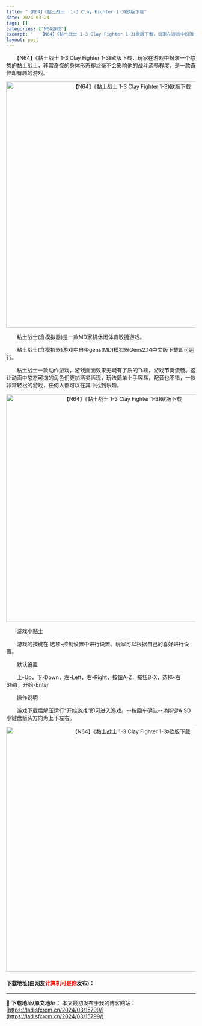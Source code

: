 ```yaml
---
title: "【N64】《黏土战士  1-3 Clay Fighter 1-3》欧版下载"
date: 2024-03-24
tags: []
categories: ["N64游戏"]
excerpt: "　　【N64】《黏土战士 1-3 Clay Fighter 1-3》欧版下载，玩家在游戏中扮演一个憨憨的黏土战士，非常奇怪的身体形态却丝毫不会影响他的战斗流畅程度，是一款奇怪却有趣的游戏。 　　粘土战士(含模拟器)是一款MD家机休闲体育敏捷游戏。 　　粘土战士(含模拟器)游戏中自带gens(MD)模&hellip;"
layout: post
---
```


 <p>　　【N64】《黏土战士 1-3 Clay Fighter 1-3》欧版下载，玩家在游戏中扮演一个憨憨的黏土战士，非常奇怪的身体形态却丝毫不会影响他的战斗流畅程度，是一款奇怪却有趣的游戏。</p> <p align="center"><img align="" border="0" src="https://lad.sfcrom.cn/wp-content/uploads/2024/03/20240324_660039955f12f.png" width="652" alt="【N64】《黏土战士  1-3 Clay Fighter 1-3》欧版下载" /></p> <p>　　粘土战士(含模拟器)是一款MD家机休闲体育敏捷游戏。</p> <p>　　粘土战士(含模拟器)游戏中自带gens(MD)模拟器Gens2.14中文版下载即可运行。</p> <p>　　粘土战士一款动作游戏，游戏画面效果无疑有了质的飞跃，游戏节奏流畅。这让动画中憨态可掬的角色们更加活灵活现，玩法简单上手容易，配音也不错，一款非常轻松的游戏，任何人都可以在其中找到乐趣。</p> <p align="center"><img align="" border="0" src="https://lad.sfcrom.cn/wp-content/uploads/2024/03/20240324_66003996a4884.png" width="604" alt="【N64】《黏土战士  1-3 Clay Fighter 1-3》欧版下载" /></p> <p>　　游戏小贴士</p> <p>　　游戏的按键在 选项-控制设置中进行设置。玩家可以根据自己的喜好进行设置。</p> <p>　　默认设置</p> <p>　　上-Up，下-Down，左-Left，右-Right，按钮A-Z，按钮B-X，选择-右Shift，开始-Enter</p> <p>　　操作说明：</p> <p>　　游戏下载后解压运行&ldquo;开始游戏&rdquo;即可进入游戏。--按回车确认--功能键A SD 小键盘箭头方向为上下左右。</p> <p align="center"><img align="" border="0" src="https://lad.sfcrom.cn/wp-content/uploads/2024/03/20240324_6600399808c4d.png" width="649" alt="【N64】《黏土战士  1-3 Clay Fighter 1-3》欧版下载" /></p> <p><h4>下载地址(由网友<font color="red">计算机可是你</font>发布)：</h4></p> 

---
📖 **下载地址/原文地址：** 本文最初发布于我的博客网站：[https://lad.sfcrom.cn/2024/03/15799/](https://lad.sfcrom.cn/2024/03/15799/)
